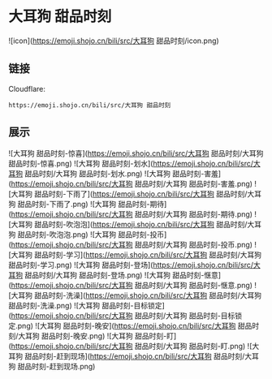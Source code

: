 # 大耳狗 甜品时刻
![icon](https://emoji.shojo.cn/bili/src/大耳狗 甜品时刻/icon.png)
## 链接
Cloudflare:
```
https://emoji.shojo.cn/bili/src/大耳狗 甜品时刻
```
## 展示
![大耳狗 甜品时刻-惊喜](https://emoji.shojo.cn/bili/src/大耳狗 甜品时刻/大耳狗 甜品时刻-惊喜.png)
![大耳狗 甜品时刻-划水](https://emoji.shojo.cn/bili/src/大耳狗 甜品时刻/大耳狗 甜品时刻-划水.png)
![大耳狗 甜品时刻-害羞](https://emoji.shojo.cn/bili/src/大耳狗 甜品时刻/大耳狗 甜品时刻-害羞.png)
![大耳狗 甜品时刻-下雨了](https://emoji.shojo.cn/bili/src/大耳狗 甜品时刻/大耳狗 甜品时刻-下雨了.png)
![大耳狗 甜品时刻-期待](https://emoji.shojo.cn/bili/src/大耳狗 甜品时刻/大耳狗 甜品时刻-期待.png)
![大耳狗 甜品时刻-吹泡泡](https://emoji.shojo.cn/bili/src/大耳狗 甜品时刻/大耳狗 甜品时刻-吹泡泡.png)
![大耳狗 甜品时刻-投币](https://emoji.shojo.cn/bili/src/大耳狗 甜品时刻/大耳狗 甜品时刻-投币.png)
![大耳狗 甜品时刻-学习](https://emoji.shojo.cn/bili/src/大耳狗 甜品时刻/大耳狗 甜品时刻-学习.png)
![大耳狗 甜品时刻-登场](https://emoji.shojo.cn/bili/src/大耳狗 甜品时刻/大耳狗 甜品时刻-登场.png)
![大耳狗 甜品时刻-惬意](https://emoji.shojo.cn/bili/src/大耳狗 甜品时刻/大耳狗 甜品时刻-惬意.png)
![大耳狗 甜品时刻-洗澡](https://emoji.shojo.cn/bili/src/大耳狗 甜品时刻/大耳狗 甜品时刻-洗澡.png)
![大耳狗 甜品时刻-目标锁定](https://emoji.shojo.cn/bili/src/大耳狗 甜品时刻/大耳狗 甜品时刻-目标锁定.png)
![大耳狗 甜品时刻-晚安](https://emoji.shojo.cn/bili/src/大耳狗 甜品时刻/大耳狗 甜品时刻-晚安.png)
![大耳狗 甜品时刻-盯](https://emoji.shojo.cn/bili/src/大耳狗 甜品时刻/大耳狗 甜品时刻-盯.png)
![大耳狗 甜品时刻-赶到现场](https://emoji.shojo.cn/bili/src/大耳狗 甜品时刻/大耳狗 甜品时刻-赶到现场.png)
